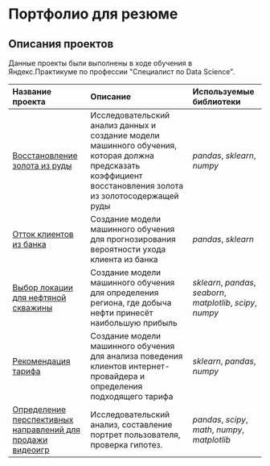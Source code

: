 # Портфолио для резюме



## Описания проектов 

Данные проекты были выполнены в ходе обучения в Яндекс.Практикуме по профессии "Специалист по Data Science".

| Название проекта | Описание | Используемые библиотеки | 
| :---------------------- | :---------------------- | :---------------------- |
| [Восстановление золота из руды](recovery_of_gold_from_ore) | Исследовательский анализ данных и создание модели машинного обучения, которая должна предсказать коэффициент восстановления золота из золотосодержащей руды | *pandas*, *sklearn*, *numpy* |
| [Отток клиентов из банка](analysis_of_the_outflow_of_customers_from_the_bank) | Создание модели машинного обучения для прогнозирования вероятности ухода клиента из банка | *pandas*, *sklearn* |
| [Выбор локации для нефтяной скважины](search_location_for_oil_well) | Создание модели машинного обучения для определения региона, где добыча нефти принесёт наибольшую прибыль | *sklearn*, *pandas*, *seaborn*, *matplotlib*, *scipy*, *numpy* |
| [Рекомендация тарифа](internet_tariff_recommendations) | Создание модели машинного обучения для анализа поведения клиентов интернет-провайдера и определения подходящего тарифа | *sklearn*, *pandas*, *numpy* |
| [Определение перспективных направлений для продажи видеоигр](promising_areas_for_video_games_sales) | Исследовательский анализ, составление портрет пользователя, проверка гипотез. | *pandas*, *scipy*, *math*, *numpy*, *matplotlib* |
